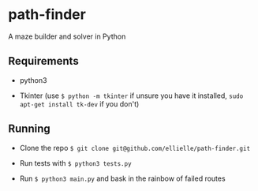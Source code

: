 # path-finder

A maze builder and solver in Python

## Requirements

- python3

- Tkinter (use `$ python -m tkinter` if unsure you have it installed, `sudo apt-get install tk-dev` if you don't)

## Running

- Clone the repo `$ git clone git@github.com/ellielle/path-finder.git`

- Run tests with `$ python3 tests.py`

- Run `$ python3 main.py` and bask in the rainbow of failed routes
